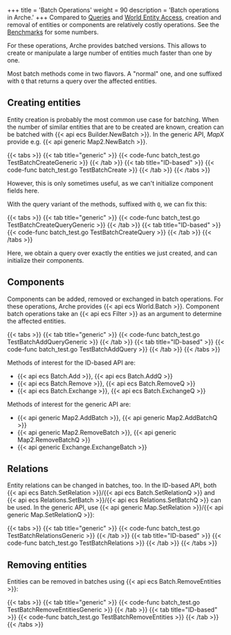 +++
title = 'Batch Operations'
weight = 90
description = 'Batch operations in Arche.'
+++
Compared to [Queries](./queries) and [World Entity Access](./world-access),
creation and removal of entities or components are relatively costly operations.
See the [Benchmarks](/background/benchmarks) for some numbers.

For these operations, Arche provides batched versions.
This allows to create or manipulate a large number of entities much faster than one by one.

Most batch methods come in two flavors. A "normal" one, and one suffixed with `Q` that returns a query over the affected entities.

## Creating entities

Entity creation is probably the most common use case for batching.
When the number of similar entities that are to be created are known,
creation can be batched with {{< api ecs Builder.NewBatch >}}.
In the generic API, *MapX* provide e.g. {{< api generic Map2.NewBatch >}}.

{{< tabs >}}
{{< tab title="generic" >}}
{{< code-func batch_test.go TestBatchCreateGeneric >}}
{{< /tab >}}
{{< tab title="ID-based" >}}
{{< code-func batch_test.go TestBatchCreate >}}
{{< /tab >}}
{{< /tabs >}}

However, this is only sometimes useful, as we can't initialize component fields here.

With the query variant of the methods, suffixed with `Q`, we can fix this:

{{< tabs >}}
{{< tab title="generic" >}}
{{< code-func batch_test.go TestBatchCreateQueryGeneric >}}
{{< /tab >}}
{{< tab title="ID-based" >}}
{{< code-func batch_test.go TestBatchCreateQuery >}}
{{< /tab >}}
{{< /tabs >}}

Here, we obtain a query over exactly the entities we just created, and can initialize their components.

## Components

Components can be added, removed or exchanged in batch operations.
For these operations, Arche provides {{< api ecs World.Batch >}}.
Component batch operations take an {{< api ecs Filter >}} as an argument to determine the affected entities.

{{< tabs >}}
{{< tab title="generic" >}}
{{< code-func batch_test.go TestBatchAddQueryGeneric >}}
{{< /tab >}}
{{< tab title="ID-based" >}}
{{< code-func batch_test.go TestBatchAddQuery >}}
{{< /tab >}}
{{< /tabs >}}

Methods of interest for the ID-based API are:
 - {{< api ecs Batch.Add >}}, {{< api ecs Batch.AddQ >}}
 - {{< api ecs Batch.Remove >}}, {{< api ecs Batch.RemoveQ >}}
 - {{< api ecs Batch.Exchange >}}, {{< api ecs Batch.ExchangeQ >}}

Methods of interest for the generic API are:
 - {{< api generic Map2.AddBatch >}}, {{< api generic Map2.AddBatchQ >}}
 - {{< api generic Map2.RemoveBatch >}}, {{< api generic Map2.RemoveBatchQ >}}
 - {{< api generic Exchange.ExchangeBatch >}}

## Relations

Entity relations can be changed in batches, too.
In the ID-based API, both {{< api ecs Batch.SetRelation >}}/{{< api ecs Batch.SetRelationQ >}}
and {{< api ecs Relations.SetBatch >}}/{{< api ecs Relations.SetBatchQ >}} can be used.
In the generic API, use {{< api generic Map.SetRelation >}}/{{< api generic Map.SetRelationQ >}}:

{{< tabs >}}
{{< tab title="generic" >}}
{{< code-func batch_test.go TestBatchRelationsGeneric >}}
{{< /tab >}}
{{< tab title="ID-based" >}}
{{< code-func batch_test.go TestBatchRelations >}}
{{< /tab >}}
{{< /tabs >}}

## Removing entities

Entities can be removed in batches using {{< api ecs Batch.RemoveEntities >}}:

{{< tabs >}}
{{< tab title="generic" >}}
{{< code-func batch_test.go TestBatchRemoveEntitiesGeneric >}}
{{< /tab >}}
{{< tab title="ID-based" >}}
{{< code-func batch_test.go TestBatchRemoveEntities >}}
{{< /tab >}}
{{< /tabs >}}
